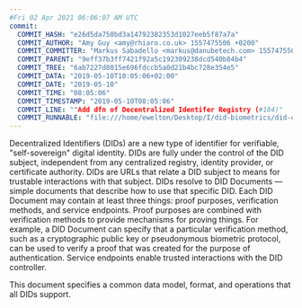 ```yaml
---
#Fri 02 Apr 2021 06:06:07 AM UTC
commit:
  COMMIT_HASH: "e26d5da750bd3a14792382353d1027eeb5f87a7a"
  COMMIT_AUTHOR: "Amy Guy <amy@rhiaro.co.uk> 1557475506 +0200"
  COMMIT_COMMITTER: "Markus Sabadello <markus@danubetech.com> 1557475506 +0200"
  COMMIT_PARENT: "9eff37b3ff7421f92a5c192309238dcd540b84b4"
  COMMIT_TREE: "6ab7227d8015e696fdccb5a0d21b4bc728e354e5"
  COMMIT_DATA: "2019-05-10T10:05:06+02:00"
  COMMIT_DATE: "2019-05-10"
  COMMIT_TIME: "08:05:06"
  COMMIT_TIMESTAMP: "2019-05-10T08:05:06"
  COMMIT_LINE: ""Add dfn of Decentralized Identifer Registry (#184)"
  COMMIT_RUNNABLE: "file:///home/ewelton/Desktop/I/did-biometrics/did-core-dataset/analysis/gitinfo/e26d5da750bd3a14792382353d1027eeb5f87a7a/snapshot/index.html"
---
```


<section id="abstract">
<p>
Decentralized Identifiers (DIDs) are a new type of identifier for
verifiable, "self-sovereign" digital identity. DIDs are fully under the
control of the DID subject, independent from any centralized registry,
identity provider, or certificate authority. DIDs are URLs that relate
a DID subject to means for trustable interactions with that subject.
DIDs resolve to DID Documents — simple documents that describe how to
use that specific DID. Each DID Document may contain at least three
things: proof purposes, verification methods, and service endpoints.
Proof purposes are combined with verification methods to provide mechanisms
for proving things. For example, a DID Document can specify that a particular
verification method, such as a cryptographic public key or pseudonymous
biometric protocol, can be used to verify a proof that was created for the
purpose of authentication. Service endpoints enable trusted interactions with
the DID controller.
    </p>
<p>
This document specifies a common data model, format, and operations
that all DIDs support.
    </p>
</section>
